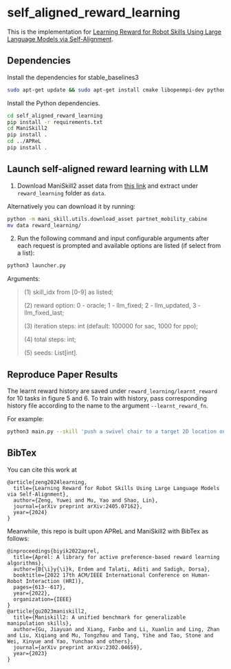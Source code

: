 # self_aligned_reward_learning

This is the implementation for [Learning Reward for Robot Skills Using Large Language Models via Self-Alignment](https://arxiv.org/pdf/2405.07162).


## Dependencies

Install the dependencies for stable_baselines3

```bash
sudo apt-get update && sudo apt-get install cmake libopenmpi-dev python3-dev zlib1g-dev
```

Install the Python dependencies. 

```bash
cd self_aligned_reward_learning
pip install -r requirements.txt
cd ManiSkill2
pip install .
cd ../APReL
pip install .
```


## Launch self-aligned reward learning with LLM

1) Download ManiSkill2 asset data from [this link](https://drive.google.com/file/d/1wv_vAwjWlGZ-xaHnZDWAKH9aH2VphtjH/view?usp=sharing) and extract under `reward_learning` folder as `data`.

Alternatively you can download it by running:
```bash
python -m mani_skill.utils.download_asset partnet_mobility_cabine
mv data reward_learning/
```

2) Run the following command and input configurable arguments after each request is prompted and available options are listed (if select from a list): 

```bash
python3 launcher.py
```

Arguments:

> (1) skill_idx from [0-9] as listed;
>
> (2) reward option: 0 - oracle; 1 - llm_fixed; 2 - llm_updated, 3 - llm_fixed_last;
>
> (3) iteration steps: int (default: 100000 for sac, 1000 for ppo);
>
> (4) total steps: int; 
>
> (5) seeds: List[int].


## Reproduce Paper Results

The learnt reward history are saved under `reward_learning/learnt_reward` for 10 tasks in figure 5 and 6. To train with history, pass corresponding history file according to the name to the argument `--learnt_reward_fn`. 

For example:

```bash
python3 main.py --skill 'push a swivel chair to a target 2D location on the ground' --seed 385 --reward_option llm_updated --iter_steps 100000 --total_steps 8000000  --learnt_reward_fn learnt_rewards/push_chair.pkl
```

## BibTex

You can cite this work at 
```
@article{zeng2024learning,
  title={Learning Reward for Robot Skills Using Large Language Models via Self-Alignment},
  author={Zeng, Yuwei and Mu, Yao and Shao, Lin},
  journal={arXiv preprint arXiv:2405.07162},
  year={2024}
}
```

Meanwhile, this repo is built upon APReL and ManiSkill2 with BibTex as follows:
```
@inproceedings{biyik2022aprel,
  title={Aprel: A library for active preference-based reward learning algorithms},
  author={B{\i}y{\i}k, Erdem and Talati, Aditi and Sadigh, Dorsa},
  booktitle={2022 17th ACM/IEEE International Conference on Human-Robot Interaction (HRI)},
  pages={613--617},
  year={2022},
  organization={IEEE}
}
@article{gu2023maniskill2,
  title={Maniskill2: A unified benchmark for generalizable manipulation skills},
  author={Gu, Jiayuan and Xiang, Fanbo and Li, Xuanlin and Ling, Zhan and Liu, Xiqiang and Mu, Tongzhou and Tang, Yihe and Tao, Stone and Wei, Xinyue and Yao, Yunchao and others},
  journal={arXiv preprint arXiv:2302.04659},
  year={2023}
}
```
